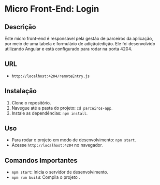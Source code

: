 # Micro Front-End: Login

## Descrição
Este micro front-end é responsável pela gestão de parceiros da aplicação, por meio de uma tabela e formulário de adição/edição. Ele foi desenvolvido utilizando Angular e está configurado para rodar na porta 4204.

## URL
- `http://localhost:4204/remoteEntry.js`

## Instalação
1. Clone o repositório.
2. Navegue até a pasta do projeto: `cd parceiros-app`.
3. Instale as dependências: `npm install`.

## Uso
- Para rodar o projeto em modo de desenvolvimento: `npm start`.
- Acesse `http://localhost:4204` no navegador.

## Comandos Importantes
- `npm start`: Inicia o servidor de desenvolvimento.
- `npm run build`: Compila o projeto .

